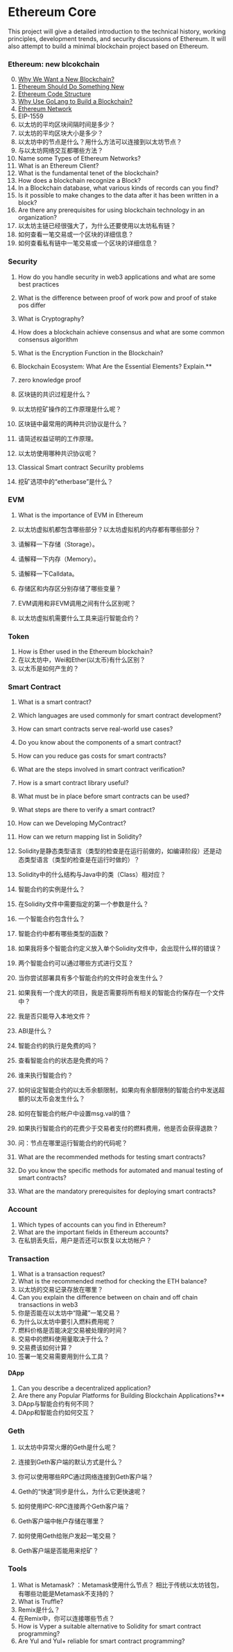 # Ethereum Core
This project will give a detailed introduction to the technical history, working principles, development trends, and security discussions of Ethereum. It will also attempt to build a minimal blockchain project based on Ethereum.



### Ethereum: new blcokchain

0. [Why We Want a New Blockchain?](./ethereum/why-we-want-a-new-blockchain.md)
1. [Ethereum Should Do Something New](./ethereum/ethereum-should-do-something-new.md)
2. [Ethereum Code Structure](./ethereum/ethereum-code-structure.md)
3. [Why Use GoLang to Build a Blockchain?](./ethereum/why-use-golang-to-build-a-blockchain.md)
4. [Ethereum Network](./ethereum/ethereum-network.md)
5. EIP-1559
6. 以太坊的平均区块间隔时间是多少？
7. 以太坊的平均区块大小是多少？
8. 以太坊中的节点是什么？用什么方法可以连接到以太坊节点？
9. 与以太坊网络交互都哪些方法？
10. Name some Types of Ethereum Networks?
11. What is an Ethereum Client?
12. What is the fundamental tenet of the blockchain?
13. How does a blockchain recognize a Block?
14. In a Blockchain database, what various kinds of records can you find?
15. Is it possible to make changes to the data after it has been written in a block?
16. Are there any prerequisites for using blockchain technology in an organization?
17. 以太坊主链已经很强大了，为什么还要使用以太坊私有链？
18. 如何查看一笔交易或一个区块的详细信息？
19. 如何查看私有链中一笔交易或一个区块的详细信息？



### Security 

1. How do you handle security in web3 applications and what are some best practices

2. What is the difference between proof of work pow and proof of stake pos differ

3. What is Cryptography?

4. How does a blockchain achieve consensus and what are some common consensus algorithm

5. What is the Encryption Function in the Blockchain?

6. Blockchain Ecosystem: What Are the Essential Elements? Explain.**

7. zero knowledge proof

8. 区块链的共识过程是什么？

9. 以太坊挖矿操作的工作原理是什么呢？

10. 区块链中最常用的两种共识协议是什么？

11. 请简述权益证明的工作原理。

12. 以太坊使用哪种共识协议呢？

13. Classical Smart contract Securilty problems

14. 挖矿选项中的“etherbase”是什么？

    



### EVM

1. What is the importance of EVM in Ethereum
2. 以太坊虚拟机都包含哪些部分？以太坊虚拟机的内存都有哪些部分？

3. 请解释一下存储（Storage）。

4. 请解释一下内存（Memory）。

5. 请解释一下Calldata。

6. 存储区和内存区分别存储了哪些变量？

7. EVM调用和非EVM调用之间有什么区别呢？
8. 以太坊虚拟机需要什么工具来运行智能合约？



### Token

1. How is Ether used in the Ethereum blockchain?
2. 在以太坊中，Wei和Ether(以太币)有什么区别？
3. 以太币是如何产生的？



### Smart Contract

1. What is a smart contract?
2. Which languages are used commonly for smart contract development?
3. How can smart contracts serve real-world use cases?
4. Do you know about the components of a smart contract?
5. How can you reduce gas costs for smart contracts?
6. What are the steps involved in smart contract verification?
7. How is a smart contract library useful?
8. What must be in place before smart contracts can be used?
9. What steps are there to verify a smart contract?
10. How can we Developing MyContract?
11. How can we return mapping list in Solidity?
12. Solidity是静态类型语言（类型的检查是在运行前做的，如编译阶段）还是动态类型语言（类型的检查是在运行时做的）？
13. Solidity中的什么结构与Java中的类（Class）相对应？
14. 智能合约的实例是什么？
15. 在Solidity文件中需要指定的第一个参数是什么？
16. 一个智能合约包含什么？
17. 智能合约中都有哪些类型的函数？
18. 如果我将多个智能合约定义放入单个Solidity文件中，会出现什么样的错误？
19. 两个智能合约可以通过哪些方式进行交互？
20. 当你尝试部署具有多个智能合约的文件时会发生什么？
21. 如果我有一个庞大的项目，我是否需要将所有相关的智能合约保存在一个文件中？
22. 我是否只能导入本地文件？
23. ABI是什么？

24. 智能合约的执行是免费的吗？

25. 查看智能合约的状态是免费的吗？

26. 谁来执行智能合约？
27. 如何设定智能合约的以太币余额限制，如果向有余额限制的智能合约中发送超额的以太币会发生什么？
28. 如何在智能合约帐户中设置msg.val的值？
29. 如果执行智能合约的花费少于交易者支付的燃料费用，他是否会获得退款？
30. 问：节点在哪里运行智能合约的代码呢？
31. What are the recommended methods for testing smart contracts?
32. Do you know the specific methods for automated and manual testing of smart contracts?
33. What are the mandatory prerequisites for deploying smart contracts?



### Account

1. Which types of accounts can you find in Ethereum?
2. What are the important fields in Ethereum accounts?
3. 在私钥丢失后，用户是否还可以恢复以太坊帐户？



### Transaction 

1.  What is a transaction request?
2. What is the recommended method for checking the ETH balance?
3. 以太坊的交易记录存放在哪里？
4. Can you explain the difference between on chain and off chain transactions in web3
5. 你是否能在以太坊中“隐藏”一笔交易？
6. 为什么以太坊中要引入燃料费用呢？
7. 燃料价格是否能决定交易被处理的时间？
8. 交易中的燃料使用量取决于什么？
9. 交易费该如何计算？
10. 签署一笔交易需要用到什么工具？

#### 

#### DApp

1. Can you describe a decentralized application?
2. Are there any Popular Platforms for Building Blockchain Applications?**
3. DApp与智能合约有何不同？
4. DApp和智能合约如何交互？



### Geth

1. 以太坊中异常火爆的Geth是什么呢？

2. 连接到Geth客户端的默认方式是什么？

3. 你可以使用哪些RPC通过网络连接到Geth客户端？

4. Geth的“快速”同步是什么，为什么它更快速呢？

5. 如何使用IPC-RPC连接两个Geth客户端？

6. Geth客户端中帐户存储在哪里？

7. 如何使用Geth给账户发起一笔交易？

8. Geth客户端是否能用来挖矿？

   


### Tools

1. What is Metamask? ：Metamask使用什么节点？ 相比于传统以太坊钱包，有哪些功能是Metamask不支持的？
2. What is Truffle?
3. Remix是什么？
4. 在Remix中，你可以连接哪些节点？
5. How is Vyper a suitable alternative to Solidity for smart contract programming?
6. Are Yul and Yul+ reliable for smart contract programming?
